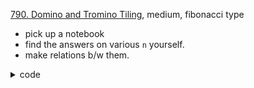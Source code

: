 [790. Domino and Tromino Tiling](https://leetcode.com/problems/domino-and-tromino-tiling/), medium, fibonacci type

- pick up a notebook
- find the answers on various `n` yourself.
- make relations b/w them.

<details> 
<summary> code </summary>

```cpp

int numTilings(int n) {
    const int mod = 1e9 + 7;
    vector<int> dp(1020, 0);

    dp[0] = 1;
    dp[1] = 1;
    dp[2] = 2;

    for (int i = 3; i <= n; i++) {
        dp[i] = (2 * (dp[i - 1]) % mod + (dp[i - 3] % mod)) % mod;
        dp[i] %= mod;
    }

    return dp[n];
}



```
</details> 
